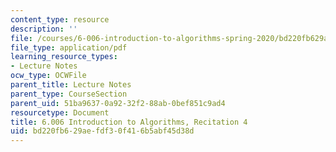 ```yaml
---
content_type: resource
description: ''
file: /courses/6-006-introduction-to-algorithms-spring-2020/bd220fb629aefdf30f416b5abf45d38d_MIT6_006S20_r04.pdf
file_type: application/pdf
learning_resource_types:
- Lecture Notes
ocw_type: OCWFile
parent_title: Lecture Notes
parent_type: CourseSection
parent_uid: 51ba9637-0a92-32f2-88ab-0bef851c9ad4
resourcetype: Document
title: 6.006 Introduction to Algorithms, Recitation 4
uid: bd220fb6-29ae-fdf3-0f41-6b5abf45d38d
---
```

